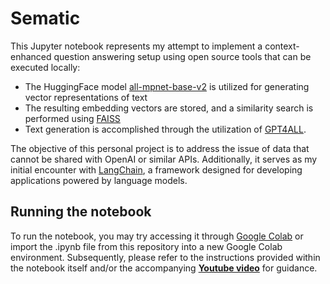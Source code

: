 # Sematic #

This Jupyter notebook represents my attempt to implement a context-enhanced question answering setup using open source tools that can be executed locally:
- The HuggingFace model [all-mpnet-base-v2](https://huggingface.co/sentence-transformers/all-mpnet-base-v2) is utilized for generating vector representations of text
- The resulting embedding vectors are stored, and a similarity search is performed using [FAISS](https://github.com/facebookresearch/faiss)
- Text generation is accomplished through the utilization of [GPT4ALL](https://github.com/nomic-ai/gpt4all).

The objective of this personal project is to address the issue of data that cannot be shared with OpenAI or similar APIs. Additionally, it serves as my initial encounter with [LangChain](https://python.langchain.com/en/latest/index.html), a framework designed for developing applications powered by language models.

## Running the notebook ##
To run the notebook, you may try accessing it through [Google Colab](https://colab.research.google.com/drive/1csJ9lzewAaBVNSO9icJC5iT7xVrUbcg0?usp=sharing) or import the .ipynb file from this repository into a new Google Colab environment. Subsequently, please refer to the instructions provided within the notebook itself and/or the accompanying [__Youtube video__](https://youtu.be/y32vbJkabCw) for guidance.